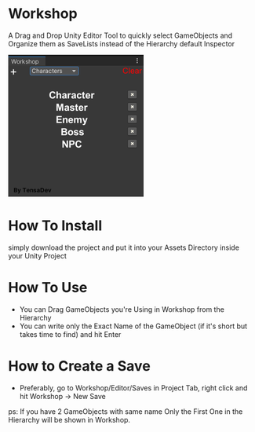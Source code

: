 
# Workshop
A Drag and Drop Unity Editor Tool to quickly select GameObjects and Organize them as SaveLists instead of the Hierarchy default Inspector

![](./Workshop.png)

# How To Install

simply download the project and put it into your Assets Directory inside your Unity Project

# How To Use
- You can Drag GameObjects you're Using in Workshop from the Hierarchy
- You can write only the Exact Name of the GameObject (if it's short but takes time to find) and hit Enter

# How to Create a Save
- Preferably, go to Workshop/Editor/Saves in Project Tab, right click and hit Workshop -> New Save

ps: If you have 2 GameObjects with same name Only the First One in the Hierarchy will be shown in Workshop.

